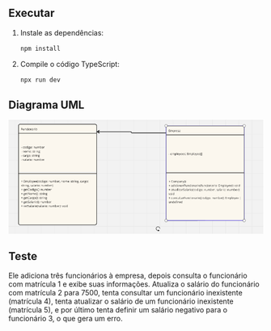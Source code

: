 ## Executar
1. Instale as dependências:

    ```bash
    npm install
    ```

2. Compile o código TypeScript:

    ```bash
    npx run dev
    ```
## Diagrama UML
![Diagrama UML do Sistema de Biblioteca](public/uml.png)


## Teste

Ele adiciona três funcionários à empresa, depois consulta o funcionário com matrícula 1 e exibe suas informações.
Atualiza o salário do funcionário com matrícula 2 para 7500, tenta consultar um funcionário inexistente (matrícula 4), tenta atualizar o salário de um funcionário inexistente (matrícula 5), e por último tenta definir um salário negativo para o funcionário 3, o que gera um erro.
